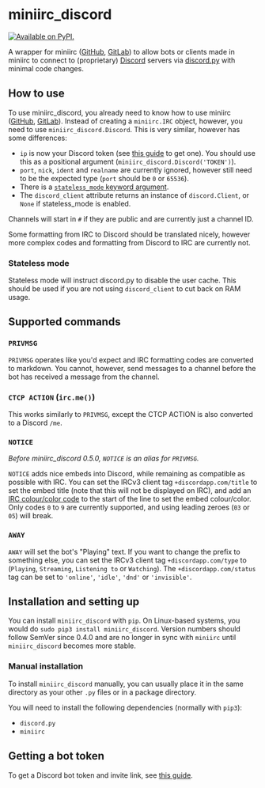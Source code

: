 # miniirc_discord

[![Available on PyPI.](https://img.shields.io/pypi/v/miniirc-discord.svg)](https://pypi.org/project/miniirc-discord/)

A wrapper for miniirc ([GitHub], [GitLab]) to allow bots or clients made in
miniirc to connect to (proprietary) [Discord] servers via [discord.py] with
minimal code changes.


## How to use

To use miniirc_discord, you already need to know how to use miniirc ([GitHub],
[GitLab]). Instead of creating a `miniirc.IRC` object, however, you need to
use `miniirc_discord.Discord`. This is very similar, however has some
differences:

 - `ip` is now your Discord token (see [this guide] to get one). You should
    use this as a positional argument (`miniirc_discord.Discord('TOKEN')`).
 - `port`, `nick`, `ident` and `realname` are currently ignored, however still
    need to be the expected type (`port` should be `0` or `65536`).
 - There is a [`stateless_mode` keyword argument](#stateless-mode).
 - The `discord_client` attribute returns an instance of `discord.Client`, or
    `None` if stateless_mode is enabled.

Channels will start in `#` if they are public and are currently just a channel
ID.

Some formatting from IRC to Discord should be translated nicely, however
more complex codes and formatting from Discord to IRC are currently not.

### Stateless mode

Stateless mode will instruct discord.py to disable the user cache. This should
be used if you are not using `discord_client` to cut back on RAM usage.

## Supported commands

### `PRIVMSG`

`PRIVMSG` operates like you'd expect and IRC formatting codes are converted to
markdown. You cannot, however, send messages to a channel before the bot has
received a message from the channel.

### `CTCP ACTION` (`irc.me()`)

This works similarly to `PRIVMSG`, except the CTCP ACTION is also converted to
a Discord `/me`.

### `NOTICE`

*Before miniirc_discord 0.5.0, `NOTICE` is an alias for `PRIVMSG`.*

`NOTICE` adds nice embeds into Discord, while remaining as compatible as
possible with IRC. You can set the IRCv3 client tag `+discordapp.com/title` to
set the embed title (note that this will not be displayed on IRC), and add an
[IRC colour/color code](https://github.com/myano/jenni/wiki/IRC-String-Formatting#color-codes)
to the start of the line to set the embed colour/color. Only codes `0` to `9`
are currently supported, and using leading zeroes (`03` or `05`) will break.

### `AWAY`

`AWAY` will set the bot's "Playing" text. If you
want to change the prefix to something else, you can set the IRCv3 client tag
`+discordapp.com/type` to (`Playing`, `Streaming`, `Listening to` or
`Watching`). The `+discordapp.com/status` tag can be set to `'online'`,
`'idle'`, `'dnd'` or `'invisible'`.

## Installation and setting up

You can install `miniirc_discord` with `pip`. On Linux-based systems, you would
do `sudo pip3 install miniirc_discord`. Version numbers should follow SemVer
since 0.4.0 and are no longer in sync with `miniirc` until `miniirc_discord`
becomes more stable.

### Manual installation

To install `miniirc_discord` manually, you can usually place it in the same
directory as your other `.py` files or in a package directory.

You will need to install the following dependencies (normally with `pip3`):
 - `discord.py`
 - `miniirc`

## Getting a bot token

To get a Discord bot token and invite link, see [this guide].

[GitHub]:       https://github.com/luk3yx/miniirc
[GitLab]:       https://gitlab.com/luk3yx/miniirc
[Discord]:      https://discordapp.com
[discord.py]:   https://github.com/Rapptz/discord.py
[this guide]:   https://github.com/reactiflux/discord-irc/wiki/Creating-a-discord-bot-&-getting-a-token
